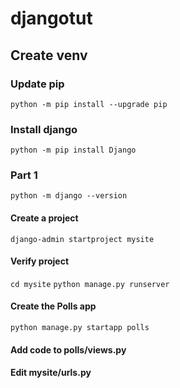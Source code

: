 # djangotut

## Create venv

### Update pip
`python -m pip install --upgrade pip`

### Install django
`python -m pip install Django`

### Part 1
`python -m django --version`

#### Create a project 
`django-admin startproject mysite`

#### Verify project
`cd mysite`
`python manage.py runserver`

#### Create the Polls app
`python manage.py startapp polls`

#### Add code to polls/views.py
#### Edit mysite/urls.py

